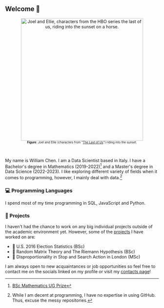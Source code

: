## Welcome :wave:

<div align="center">
<figure>
<img src="https://user-images.githubusercontent.com/79821802/222799355-25223975-4d78-470c-8b20-3be157032ac9.gif" width="400" alt="Joel and Ellie, characters from the HBO series the last of us, riding into the sunset on a horse."/><br>
<figcaption><sub><sup><b>Figure</b>: Joel and Ellie (characters from "<a href="https://www.imdb.com/title/tt3581920/">The Last of Us</a>") riding into the sunset.</sup></sub></figcaption>
<figure>
</div>
<br>

My name is William Chen. I am a Data Scientist based in Italy. I have a Bachelor's degree in Mathematics (2019-2022)[^undergradprize] and a Master's degree in Data Science (2022-2023). I like exploring different variety of fields when it comes to programming, however, I mainly deal with data.[^disclaimer]

### :computer: Programming Languages

I spend most of my time programming in SQL, JavaScript and Python.

### :file_folder: Projects

I haven't had the chance to work on any big individual projects outside of the academic environment yet. However, some of the [projects](https://williamchenjun.github.io/projects/) I have worked on are:
- :busts_in_silhouette: U.S. 2016 Election Statistics (BSc)
- :bust_in_silhouette: Random Matrix Theory and The Riemann Hypothesis (BSc)
- :bust_in_silhouette: Disproportionality in Stop and Search Action in London (MSc)

I am always open to new acquaintances or job opportunities so feel free to contact me on the socials linked on my profile or visit my [contacts page](https://williamchenjun.github.io/contacts/)! 

[^undergradprize]: [BSc Mathematics UG Prize](http://www.sussex.ac.uk/maths/ugstudy/ugprizes)
[^disclaimer]: While I am decent at programming, I have no expertise in using GitHub. Thus, excuse the messy repositories.

